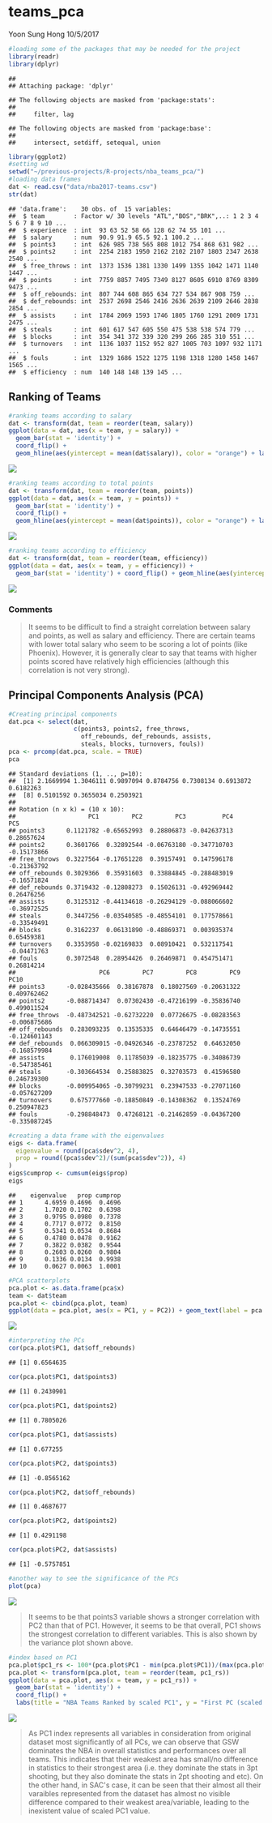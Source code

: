 teams\_pca
================
Yoon Sung Hong
10/5/2017

``` r
#loading some of the packages that may be needed for the project
library(readr)
library(dplyr)
```

    ## 
    ## Attaching package: 'dplyr'

    ## The following objects are masked from 'package:stats':
    ## 
    ##     filter, lag

    ## The following objects are masked from 'package:base':
    ## 
    ##     intersect, setdiff, setequal, union

``` r
library(ggplot2)
#setting wd
setwd("~/previous-projects/R-projects/nba_teams_pca/")
#loading data frames
dat <- read.csv("data/nba2017-teams.csv")
str(dat)
```

    ## 'data.frame':    30 obs. of  15 variables:
    ##  $ team        : Factor w/ 30 levels "ATL","BOS","BRK",..: 1 2 3 4 5 6 7 8 9 10 ...
    ##  $ experience  : int  93 63 52 58 66 128 62 74 55 101 ...
    ##  $ salary      : num  90.9 91.9 65.5 92.1 100.2 ...
    ##  $ points3     : int  626 985 738 565 808 1012 754 868 631 982 ...
    ##  $ points2     : int  2254 2183 1950 2162 2102 2107 1803 2347 2638 2540 ...
    ##  $ free_throws : int  1373 1536 1381 1330 1499 1355 1042 1471 1140 1447 ...
    ##  $ points      : int  7759 8857 7495 7349 8127 8605 6910 8769 8309 9473 ...
    ##  $ off_rebounds: int  807 744 608 865 634 727 534 867 908 759 ...
    ##  $ def_rebounds: int  2537 2698 2546 2416 2636 2639 2109 2646 2838 2854 ...
    ##  $ assists     : int  1784 2069 1593 1746 1805 1760 1291 2009 1731 2475 ...
    ##  $ steals      : int  601 617 547 605 550 475 538 538 574 779 ...
    ##  $ blocks      : int  354 341 372 339 320 299 266 285 310 551 ...
    ##  $ turnovers   : int  1136 1037 1152 952 827 1005 703 1097 932 1171 ...
    ##  $ fouls       : int  1329 1686 1522 1275 1198 1318 1280 1458 1467 1565 ...
    ##  $ efficiency  : num  140 148 148 139 145 ...

Ranking of Teams
----------------

``` r
#ranking teams according to salary
dat <- transform(dat, team = reorder(team, salary))
ggplot(data = dat, aes(x = team, y = salary)) + 
  geom_bar(stat = 'identity') + 
  coord_flip() + 
  geom_hline(aes(yintercept = mean(dat$salary)), color = "orange") + labs(title = "NBA Teams Ranked by Total Salary", y = "Salary (in millions)", x = "Team" )
```

![](teams_pca_files/figure-markdown_github-ascii_identifiers/unnamed-chunk-2-1.png)

``` r
#ranking teams according to total points
dat <- transform(dat, team = reorder(team, points))
ggplot(data = dat, aes(x = team, y = points)) +
  geom_bar(stat = 'identity') + 
  coord_flip() + 
  geom_hline(aes(yintercept = mean(dat$points)), color = "orange") + labs(title = "NBA Teams Ranked by Total Points", y = "Total Points", x = "Team" )
```

![](teams_pca_files/figure-markdown_github-ascii_identifiers/unnamed-chunk-3-1.png)

``` r
#ranking teams according to efficiency
dat <- transform(dat, team = reorder(team, efficiency))
ggplot(data = dat, aes(x = team, y = efficiency)) + 
  geom_bar(stat = 'identity') + coord_flip() + geom_hline(aes(yintercept = mean(dat$efficiency)),color = "orange") + labs(title = "NBA Teams Ranked by Total Efficiency", y = "Total Efficiency", x = "Team" )
```

![](teams_pca_files/figure-markdown_github-ascii_identifiers/unnamed-chunk-4-1.png)

### Comments

> It seems to be difficult to find a straight correlation between salary and points, as well as salary and efficiency. There are certain teams with lower total salary who seem to be scoring a lot of points (like Phoenix). However, it is generally clear to say that teams with higher points scored have relatively high efficiencies (although this correlation is not very strong).

Principal Components Analysis (PCA)
-----------------------------------

``` r
#Creating principal components
dat.pca <- select(dat, 
                  c(points3, points2, free_throws,
                    off_rebounds, def_rebounds, assists, 
                    steals, blocks, turnovers, fouls))
pca <- prcomp(dat.pca, scale. = TRUE)
pca
```

    ## Standard deviations (1, .., p=10):
    ##  [1] 2.1669994 1.3046111 0.9897094 0.8784756 0.7308134 0.6913872 0.6182263
    ##  [8] 0.5101592 0.3655034 0.2503921
    ## 
    ## Rotation (n x k) = (10 x 10):
    ##                    PC1         PC2         PC3          PC4         PC5
    ## points3      0.1121782 -0.65652993  0.28806873 -0.042637313  0.28657624
    ## points2      0.3601766  0.32892544 -0.06763180 -0.347710703 -0.15173866
    ## free_throws  0.3227564 -0.17651228  0.39157491  0.147596178 -0.21363792
    ## off_rebounds 0.3029366  0.35931603  0.33884845 -0.288483019 -0.16571824
    ## def_rebounds 0.3719432 -0.12808273  0.15026131 -0.492969442  0.26476256
    ## assists      0.3125312 -0.44134618 -0.26294129 -0.088066602 -0.36972525
    ## steals       0.3447256 -0.03540585 -0.48554101  0.177578661 -0.33549491
    ## blocks       0.3162237  0.06131890 -0.48869371  0.003935374  0.65459381
    ## turnovers    0.3353958 -0.02169833  0.08910421  0.532117541 -0.04471763
    ## fouls        0.3072548  0.28954426  0.26469871  0.454751471  0.26814214
    ##                       PC6         PC7         PC8         PC9         PC10
    ## points3      -0.028435666  0.38167878  0.18027569 -0.20631322  0.409762462
    ## points2      -0.088714347  0.07302430 -0.47216199 -0.35836740  0.499011524
    ## free_throws  -0.487342521 -0.62732220  0.07726675 -0.08283563 -0.006875686
    ## off_rebounds  0.283093235  0.13535335  0.64646479 -0.14735551 -0.124601143
    ## def_rebounds  0.066309015 -0.04926346 -0.23787252  0.64632050 -0.168579984
    ## assists       0.176019008  0.11785039 -0.18235775 -0.34086739 -0.547385461
    ## steals       -0.303664534  0.25883825  0.32703573  0.41596580  0.246739300
    ## blocks       -0.009954065 -0.30799231  0.23947533 -0.27071160 -0.057627209
    ## turnovers     0.675777660 -0.18850849 -0.14308362  0.13524769  0.250947823
    ## fouls        -0.298848473  0.47268121 -0.21462859 -0.04367200 -0.335087245

``` r
#creating a data frame with the eigenvalues
eigs <- data.frame(
  eigenvalue = round(pca$sdev^2, 4),
  prop = round((pca$sdev^2)/(sum(pca$sdev^2)), 4)
)
eigs$cumprop <- cumsum(eigs$prop)
eigs
```

    ##    eigenvalue   prop cumprop
    ## 1      4.6959 0.4696  0.4696
    ## 2      1.7020 0.1702  0.6398
    ## 3      0.9795 0.0980  0.7378
    ## 4      0.7717 0.0772  0.8150
    ## 5      0.5341 0.0534  0.8684
    ## 6      0.4780 0.0478  0.9162
    ## 7      0.3822 0.0382  0.9544
    ## 8      0.2603 0.0260  0.9804
    ## 9      0.1336 0.0134  0.9938
    ## 10     0.0627 0.0063  1.0001

``` r
#PCA scatterplots
pca.plot <- as.data.frame(pca$x)
team <- dat$team
pca.plot <- cbind(pca.plot, team)
ggplot(data = pca.plot, aes(x = PC1, y = PC2)) + geom_text(label = pca.plot$team) + ggtitle("PCA plot (PC1 and PC2)")
```

![](teams_pca_files/figure-markdown_github-ascii_identifiers/unnamed-chunk-6-1.png)

``` r
#interpreting the PCs 
cor(pca.plot$PC1, dat$off_rebounds)
```

    ## [1] 0.6564635

``` r
cor(pca.plot$PC1, dat$points3)
```

    ## [1] 0.2430901

``` r
cor(pca.plot$PC1, dat$points2)
```

    ## [1] 0.7805026

``` r
cor(pca.plot$PC1, dat$assists)
```

    ## [1] 0.677255

``` r
cor(pca.plot$PC2, dat$points3)
```

    ## [1] -0.8565162

``` r
cor(pca.plot$PC2, dat$off_rebounds)
```

    ## [1] 0.4687677

``` r
cor(pca.plot$PC2, dat$points2)
```

    ## [1] 0.4291198

``` r
cor(pca.plot$PC2, dat$assists)
```

    ## [1] -0.5757851

``` r
#another way to see the significance of the PCs
plot(pca)
```

![](teams_pca_files/figure-markdown_github-ascii_identifiers/unnamed-chunk-7-1.png)

> It seems to be that points3 variable shows a stronger correlation with PC2 than that of PC1. However, it seems to be that overall, PC1 shows the strongest correlation to different variables. This is also shown by the variance plot shown above.

``` r
#index based on PC1
pca.plot$pc1_rs <- 100*(pca.plot$PC1 - min(pca.plot$PC1))/(max(pca.plot$PC1)-min(pca.plot$PC1))
pca.plot <- transform(pca.plot, team = reorder(team, pc1_rs))
ggplot(data = pca.plot, aes(x = team, y = pc1_rs)) + 
  geom_bar(stat = 'identity') + 
  coord_flip() + 
  labs(title = "NBA Teams Ranked by scaled PC1", y = "First PC (scaled from 0 to 100)", x = "Team" )
```

![](teams_pca_files/figure-markdown_github-ascii_identifiers/unnamed-chunk-8-1.png)

> As PC1 index represents all variables in consideration from original dataset most significantly of all PCs, we can observe that GSW dominates the NBA in overall statistics and performances over all teams. This indicates that their weakest area has small/no difference in statistics to their strongest area (i.e. they dominate the stats in 3pt shooting, but they also dominate the stats in 2pt shooting and etc). On the other hand, in SAC's case, it can be seen that their almost all their varaibles represented from the dataset has almost no visible difference compared to their weakest area/variable, leading to the inexistent value of scaled PC1 value.
